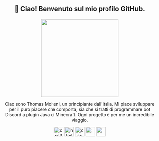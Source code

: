 ## <p align="center">👋 Ciao! Benvenuto sul mio profilo GitHub. </p>
<p align="center"> <img src="https://avatars.githubusercontent.com/u/93384722?v=4" width="250" height="250"> </p>
<p align="center">Ciao sono Thomas Molteni, un principiante dall'Italia. Mi piace sviluppare per il puro piacere che comporta, sia che si tratti di programmare bot Discord a plugin Java di Minecraft. Ogni progetto è per me un incredibile viaggio. </p>

<p align="center"> <a target="_blank" rel="noreferrer"> <img src="https://cdn-icons-png.flaticon.com/512/226/226777.png" alt="css3" width="30" height="30"/> </a> <a target="_blank" rel="noreferrer"> <img src="https://cdn.icon-icons.com/icons2/2107/PNG/512/file_type_html_icon_130541.png" alt="html5" width="30" height="30"/> </a> <a target="_blank" rel="noreferrer"> <img src="https://cdn4.iconfinder.com/data/icons/social-media-logos-6/512/121-css3-512.png" alt="css" width="30" height="30"/> </a> <atarget="_blank" rel="noreferrer"> <img src="https://upload.wikimedia.org/wikipedia/commons/6/6a/JavaScript-logo.png" width="30" height="30"/> </a> <a target="_blank" rel="noreferrer"> <img src="https://static-00.iconduck.com/assets.00/node-js-icon-1901x2048-mk1e13df.png" width="30" height="30"/> </a> </p>
